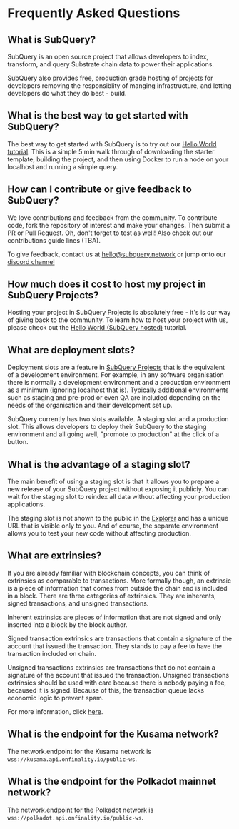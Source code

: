 # Frequently Asked Questions

## What is SubQuery?

SubQuery is an open source project that allows developers to index, transform, and query Substrate chain data to power their applications.

SubQuery also provides free, production grade hosting of projects for developers removing the responsiblity of manging infrastructure, and letting developers do what they do best - build.

## What is the best way to get started with SubQuery?

The best way to get started with SubQuery is to try out our [Hello World tutorial](../quickstart/helloworld-localhost.md). This is a simple 5 min walk through of downloading the starter template, building the project, and then using Docker to run a node on your localhost and running a simple query.

## How can I contribute or give feedback to SubQuery?

We love contributions and feedback from the community. To contribute code, fork the repository of interest and make your changes. Then submit a PR or Pull Request. Oh, don't forget to test as well! Also check out our contributions guide lines (TBA).

To give feedback, contact us at hello@subquery.network or jump onto our [discord channel](https://discord.com/invite/78zg8aBSMG)

## How much does it cost to host my project in SubQuery Projects?

Hosting your project in SubQuery Projects is absolutely free - it's is our way of giving back to the community. To learn how to host your project with us, please check out the [Hello World (SubQuery hosted)](../quickstart/helloworld-hosted.md) tutorial.

## What are deployment slots?

Deployment slots are a feature in [SubQuery Projects](https://project.subquery.network) that is the equivalent of a development environment. For example, in any software organisation there is normally a development environment and a production environment as a minimum (ignoring localhost that is). Typically additional environments such as staging and pre-prod or even QA are included depending on the needs of the organisation and their development set up.

SubQuery currently has two slots available. A staging slot and a production slot. This allows developers to deploy their SubQuery to the staging environment and all going well, "promote to production" at the click of a button.

## What is the advantage of a staging slot?

The main benefit of using a staging slot is that it allows you to prepare a new release of your SubQuery project without exposing it publicly. You can wait for the staging slot to reindex all data without affecting your production applications.

The staging slot is not shown to the public in the [Explorer](https://explorer.subquery.network/) and has a unique URL that is visible only to you. And of course, the separate environment allows you to test your new code without affecting production.

## What are extrinsics?

If you are already familiar with blockchain concepts, you can think of extrinsics as comparable to transactions. More formally though, an extrinsic is a piece of information that comes from outside the chain and is included in a block. There are three categories of extrinsics. They are inherents, signed transactions, and unsigned transactions.

Inherent extrinsics are pieces of information that are not signed and only inserted into a block by the block author.

Signed transaction extrinsics are transactions that contain a signature of the account that issued the transaction. They stands to pay a fee to have the transaction included on chain.

Unsigned transactions extrinsics are transactions that do not contain a signature of the account that issued the transaction. Unsigned transactions extrinsics should be used with care because there is nobody paying a fee, becaused it is signed. Because of this, the transaction queue lacks economic logic to prevent spam.

For more information, click [here](https://substrate.dev/docs/en/knowledgebase/learn-substrate/extrinsics).

## What is the endpoint for the Kusama network?

The network.endpoint for the Kusama network is `wss://kusama.api.onfinality.io/public-ws`.

## What is the endpoint for the Polkadot mainnet network?

The network.endpoint for the Polkadot network is `wss://polkadot.api.onfinality.io/public-ws`.
